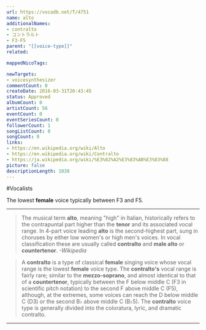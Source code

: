```yaml
---
url: https://vocadb.net/T/4751
name: alto
additionalNames: 
- contralto
- コントラルト
- F3-F5
parent: "[[voice-type]]"
related:

mappedNicoTags:

newTargets:
- voicesynthesizer
commentCount: 0
createDate: 2016-03-31T20:43:45
status: Approved
albumCount: 0
artistCount: 56
eventCount: 0
eventSeriesCount: 0
followerCount: 1
songListCount: 0
songCount: 0
links: 
- https://en.wikipedia.org/wiki/Alto
- https://en.wikipedia.org/wiki/Contralto
- https://ja.wikipedia.org/wiki/%E3%82%A2%E3%83%AB%E3%83%88
picture: false
descriptionLength: 1038
---
```


#Vocalists

The lowest **female** voice typically between F3 and F5.

___

>The musical term **alto**, meaning "high" in Italian, historically refers to the contrapuntal part higher than the **tenor** and its associated vocal range.
In 4-part voice leading **alto** is the second-highest part, sung in choruses by either low women's or high men's voices.
In vocal classification these are usually called **contralto** and **male alto** or **countertenor**.
*-Wikipedia*

>A **contralto** is a type of classical **female** singing voice whose vocal range is the lowest **female** voice type.
The **contralto's** vocal range is fairly rare; similar to the **mezzo-soprano**, and almost identical to that of a **countertenor**, typically between the F below middle C (F3 in scientific pitch notation) to the second F above middle C (F5), although, at the extremes, some voices can reach the D below middle C (D3) or the second B♭ above middle C (B♭5).
The **contralto** voice type is generally divided into the coloratura, lyric, and dramatic contralto.

---

